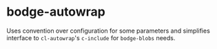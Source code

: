 # bodge-autowrap

Uses convention over configuration for some parameters and simplifies interface to
`cl-autowrap`'s `c-include` for `bodge-blobs` needs.
